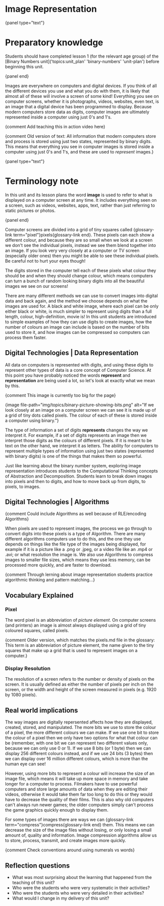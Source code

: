# Image Representation

{panel type="text"}

# Preparatory knowledge

Students should have completed lesson 1 (for the relevant age group) of the [Binary Numbers unit]('topics:unit_plan' 'binary-numbers' 'unit-plan') before beginning this unit.

{panel end}

Images are everywhere on computers and digital devices.
If you think of all the different devices you use and what you do with them, it is likely that almost all of these will involve a screen of some kind!
Everything you see on computer screens, whether it is photographs, videos, websites, even text, is an image that a digital device has been programmed to display.
Because modern computers store data as digits, computer images are ultimately represented inside a computer using just 0's and 1's.


{comment Add teaching this in action video here}

{comment Old version of text: All information that modern computers store and process is stored using just two states, represented by binary digits. This means that everything you see in computer images is stored inside a computer using just 0's and 1's, and these are used to *represent* images.}

{panel type="text"}

# Terminology note

In this unit and its lesson plans the word **image** is used to refer to what is displayed on a computer screen at any time.
It includes everything seen on a screen, such as videos, websites, apps, text, rather than just referring to static pictures or photos.

{panel end}


Computer screens are divided into a grid of tiny squares called {glossary-link term="pixel"}pixels{glossary-link end}.
These pixels can each show a different colour, and because they are so small when we look at a screen we don't see the individual pixels, instead we see them blend together into an image.
If you look very very closely at a computer or TV screen (especially older ones) then you might be able to see these individual pixels. Be careful not to hurt your eyes though!

The digits stored in the computer tell each of these pixels what colour they should be and when they should change colour, which means computers can turn a bunch of random looking binary digits into all the beautiful images we see on our screens!

There are many different methods we can use to convert images into digital data and back again, and the method we choose depends on what the images are used for.
A black and white image, where each pixel can be only either black or white, is much simpler to represent using digits than a full length, colour, high-definition, movie is!
In this unit students are introduced to simple examples of how they can use digits to create images, how the number of colours an image can include is based on the number of bits used to store it, and how images can be compressed so computers can process them faster.


## Digital Technologies | Data Representation

All data on computers is represented with digits, and using these digits to represent other types of data is a core concept of Computer Science.
At this point you have probably noticed the words **represent** and **representation** are being used a lot, so let's look at exactly what we mean by this.


{comment This image is currently too big for the page}

{image file-path="img/topics/binary-picture-showing-bits.png" alt="If we look closely at an image on a computer screen we can see it is made up of a grid of tiny dots called pixels. The colour of each of these is stored inside a computer using binary."}

The type of information a set of digits **represents** changes the way we interpret it.
For example, if a set of digits represents an image then we interpret those digits as the colours of different pixels.
If it is meant to be text on the other hand, we interpret it as letters.
The ability for computers to represent multiple types of information using just two states (represented with binary digits) is one of the things that makes them so powerful.

Just like learning about the binary number system, exploring image representation introduces students to the Computational Thinking concepts of Abstraction and Decomposition.
Students learn to break down images into pixels and then to digits, and how to move back up from digits, to pixels, to images.


## Digital Technologies | Algorithms

{comment Could include Algorithms as well because of RLE/encoding Algorithms}

When pixels are used to represent images, the process we go through to convert digits into these pixels is a type of Algorithm.
There are many different algorithms computers use to do this, and the one they use depends on things like the file type of the images being displayed, for example if it is a picture like a .png or .jpeg, or a video file like an .mp4 or .avi; or what resolution the image is.
We also use Algorithms to compress images to smaller file sizes, which means they use less memory, can be processed more quickly, and are faster to download.

{comment Through lerning about image representation students practice algorithmic thinking and pattern matching...}

## Vocabulary Explained

### Pixel

The word pixel is an abbreviation of *picture element*. On computer screens (and printers) an image is almost always displayed using a grid of tiny coloured squares, called pixels.

{comment Older version, which matches the pixels.md file in the glossary: This term is an abbreviation of picture element, the name given to the tiny squares that make up a grid that is used to represent images on a computer.}


### Display Resolution

The resolution of a screen refers to the number or density of pixels on the screen.
It is usually defined as either the number of pixels per inch on the screen, or the width and  height of the screen measured in pixels (e.g. 1920 by 1080 pixels).


## Real world implications

The way images are digitally repersented affects how they are displayed, created, stored, and manipulated.
The more bits we use to store the colour of a pixel, the more different colours we can make.
If we use one bit to store the colour of a pixel then we only have two options for what that colour can be (remember, with one bit we can represent two different values only, because we can only use 0 or 1).
If we use 8 bits (or 1 byte) then we can display 256 different colours instead, and if we use 24 bits (3 bytes) then we can display over 16 million different colours, which is more than the human eye can see!

However, using more bits to represent a colour will increase the size of an image file, which means it will take up more space in memory and take longer for a computer to process.
Filmakers have to use powerful computers and store large amounts of data when they are editing their videos, otherwise it would take them far too long to do this or they would have to decrease the quality of their films.
This is also why old computers can't always run newer games; the older computers simply can't process the game graphics quickly enough to display them.

For some types of images there are ways we can {glossary-link term="compress"}compress{glossary-link end} them.
This means we can decrease the size of the image files without losing, or only losing a small amount of, quality and information.
Image compression algorithms allow us to store, process, transmit, and create images more quickly.


{comment Check conventions around using numerals vs words}




## Reflection questions

- What was most surprising about the learning that happened from the teaching of this unit?
- Who were the students who were very systematic in their activities?
- Who were the students who were very detailed in their activities?
- What would I change in my delivery of this unit?
